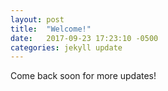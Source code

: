 ```yaml
---
layout: post
title:  "Welcome!"
date:   2017-09-23 17:23:10 -0500
categories: jekyll update
---
```


Come back soon for more updates!
